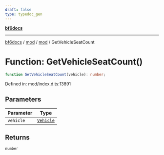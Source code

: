 ```yaml
---
draft: false
type: typedoc_gen
---
```


[**bf6docs**](../../../_index.md)

***

[bf6docs](../../../_index.md) / [mod](../../_index.md) / [mod](../_index.md) / GetVehicleSeatCount

# Function: GetVehicleSeatCount()

```ts
function GetVehicleSeatCount(vehicle): number;
```

Defined in: mod/index.d.ts:13891

## Parameters

| Parameter | Type |
| ------ | ------ |
| `vehicle` | [`Vehicle`](../Vehicle/_index.md) |

## Returns

`number`
